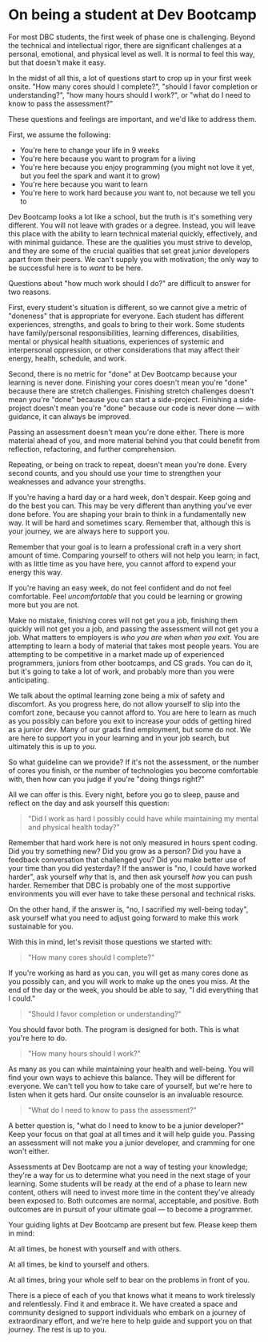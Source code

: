 # On being a student at Dev Bootcamp

For most DBC students, the first week of phase one is challenging. Beyond the technical and intellectual rigor, there are significant challenges at a personal, emotional, and physical level as well. It is normal to feel this way, but that doesn't make it easy.

In the midst of all this, a lot of questions start to crop up in your first week onsite. "How many cores should I complete?", "should I favor completion or understanding?", "how many hours should I work?", or "what do I need to know to pass the assessment?" 

These questions and feelings are important, and we'd like to address them.

First, we assume the following:

 * You're here to change your life in 9 weeks
 * You're here because you want to program for a living
 * You're here because you enjoy programming (you might not love it yet, but you feel the spark and want it to grow)
 * You're here because you want to learn
 * You're here to work hard because _you_ want to, not because we tell you to

Dev Bootcamp looks a lot like a school, but the truth is it's something very different. You will not leave with grades or a degree. Instead, you will leave this place with the ability to learn technical material quickly, effectively, and with minimal guidance. These are the qualities you must strive to develop, and they are some of the crucial qualities that set great junior developers apart from their peers. We can't supply you with motivation; the only way to be successful here is to _want_ to be here.

Questions about "how much work should I do?" are difficult to answer for two reasons.

First, every student's situation is different, so we cannot give a metric of "doneness" that is appropriate for everyone. Each student has different experiences, strengths, and goals to bring to their work. Some students have family/personal responsibilities, learning differences, disabilities, mental or physical health situations, experiences of systemic and interpersonal oppression, or other considerations that may affect their energy, health, schedule, and work.

Second, there is no metric for "done" at Dev Bootcamp because your learning is never done. Finishing your cores doesn't mean you're "done" because there are stretch challenges. Finishing stretch challenges doesn't mean you're "done" because you can start a side-project. Finishing a side-project doesn't mean you're "done" because our code is never done — with guidance, it can always be improved.

Passing an assessment doesn't mean you're done either. There is more material ahead of you, and more material behind you that could benefit from reflection, refactoring, and further comprehension.

Repeating, or being on track to repeat, doesn't mean you're done. Every second counts, and you should use your time to strengthen your weaknesses and advance your strengths.

If you're having a hard day or a hard week, don't despair. Keep going and do the best you can. This may be very different than anything you've ever done before. You are shaping your brain to think in a fundamentally new way. It will be hard and sometimes scary. Remember that, although this is your journey, we are always here to support you. 

Remember that your goal is to learn a professional craft in a very short amount of time. Comparing yourself to others will not help you learn; in fact, with as little time as you have here, you cannot afford to expend your energy this way.

If you're having an easy week, do not feel confident and do not feel comfortable. Feel _uncomfortable_ that you could be learning or growing more but you are not.

Make no mistake, finishing cores will not get you a job, finishing them quickly will not get you a job, and passing the assessment will not get you a job. What matters to employers is _who you are when when you exit_. You are attempting to learn a body of material that takes most people years. You are attempting to be competitive in a market made up of experienced programmers, juniors from other bootcamps, and CS grads. You can do it, but it's going to take a lot of work, and probably more than you were anticipating.

We talk about the optimal learning zone being a mix of safety and discomfort. As you progress here, do not allow yourself to slip into the comfort zone, because you cannot afford to. You are here to learn as much as you possibly can before you exit to increase your odds of getting hired as a junior dev. Many of our grads find employment, but some do not. We are here to support you in your learning and in your job search, but ultimately this is up to _you_.

So what guideline can we provide? If it's not the assessment, or the number of cores you finish, or the number of technologies you become comfortable with, then how can you judge if you're "doing things right?"

All we can offer is this. Every night, before you go to sleep, pause and reflect on the day and ask yourself this question:

> "Did I work as hard I possibly could have while maintaining my mental and physical health today?"

Remember that hard work here is not only measured in hours spent coding. Did you try something new? Did you grow as a person? Did you have a feedback conversation that challenged you? Did you make better use of your time than you did yesterday? If the answer is "no, I could have worked harder", ask yourself _why_ that is, and then ask yourself _how_ you can push harder. Remember that DBC is probably one of the most supportive environments you will ever have to take these personal and technical risks.

On the other hand, if the answer is, "no, I sacrified my well-being today", ask yourself what you need to adjust going forward to make this work sustainable for you.

With this in mind, let's revisit those questions we started with:

> "How many cores should I complete?"

If you're working as hard as you can, you will get as many cores done as you possibly can, and you will work to make up the ones you miss. At the end of the day or the week, you should be able to say, "I did everything that I could."

> "Should I favor completion or understanding?"

You should favor both. The program is designed for both. This is what you're here to do.

> "How many hours should I work?"

As many as you can while maintaining your health and well-being. You will find your own ways to achieve this balance. They will be different for everyone. We can't tell you how to take care of yourself, but we're here to listen when it gets hard. Our onsite counselor is an invaluable resource.

> "What do I need to know to pass the assessment?"

A better question is, "what do I need to know to be a junior developer?" Keep your focus on that goal at all times and it will help guide you. Passing an assessment will not make you a junior developer, and cramming for one won't either.

Assessments at Dev Bootcamp are not a way of testing your knowledge; they're a way for us to determine what you need in the next stage of your learning. Some students will be ready at the end of a phase to learn new content, others will need to invest more time in the content they've already been exposed to. Both outcomes are normal, acceptable, and positive. Both outcomes are in pursuit of your ultimate goal — to become a programmer.

Your guiding lights at Dev Bootcamp are present but few. Please keep them in mind:

At all times, be honest with yourself and with others.

At all times, be kind to yourself and others.

At all times, bring your whole self to bear on the problems in front of you. 

There is a piece of each of you that knows what it means to work tirelessly and relentlessly. Find it and embrace it. We have created a space and community designed to support individuals who embark on a journey of extraordinary effort, and we're here to help guide and support you on that journey. The rest is up to you.
